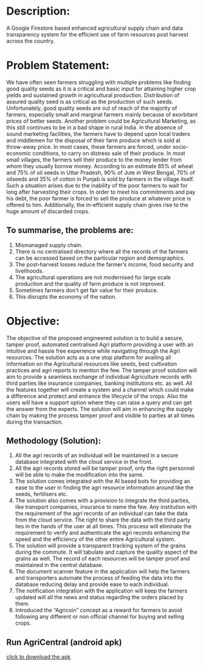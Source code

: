 # Description: 

A Google Firestore based enhanced agricultural supply chain and data transparency system for the efficient use of farm resources post harvest across the country.

# Problem Statement: 

We have often seen farmers struggling with multiple problems like finding good quality seeds as it is a critical and basic input for attaining higher crop yields and sustained growth in agricultural production. Distribution of assured quality seed is as critical as the production of such seeds. Unfortunately, good quality seeds are out of reach of the majority of farmers, especially small and marginal farmers mainly because of exorbitant prices of better seeds. Another problem could be Agricultural Marketing, as this still continues to be in a bad shape in rural India. In the absence of sound marketing facilities, the farmers have to depend upon local traders and middlemen for the disposal of their farm produce which is sold at throw-away price. In most cases, these farmers are forced, under socio-economic conditions, to carry on distress sale of their produce. In most small villages, the farmers sell their produce to the money lender from whom they usually borrow money. According to an estimate 85% of wheat and 75% of oil seeds in Uttar Pradesh, 90% of Jute in West Bengal, 70% of oilseeds and 35% of cotton in Punjab is sold by farmers in the village itself. Such a situation arises due to the inability of the poor farmers to wait for long after harvesting their crops. In order to meet his commitments and pay his debt, the poor farmer is forced to sell the produce at whatever price is offered to him. Additionally, the in-efficient supply chain gives rise to the huge amount of discarded crops.

## To summarise, the problems are:

1. Mismanaged supply chain.
2. There is no centralised directory where all the records of the farmers can be accessed based on the particular region and demographics.
3. The post-harvest losses reduce the farmer’s income, food security and livelihoods.
4. The agricultural operations are not modernised for large scale production and the quality of farm produce is not improved.
5. Sometimes farmers don't get fair value for their produce.
6. This disrupts the economy of the nation.

# Objective: 

The objective of the proposed engineered solution is to build a secure, tamper proof, automated centralised Agri platform providing a user with an intuitive and hassle free experience while navigating through the Agri resources. The solution acts as a one stop platform for availing all information on the Agricultural resources like seeds, best cultivation practices and agri reports to mention the few. The tamper proof solution will aim to provide a seamless exchange of individual Agriculture records with third parties like insurance companies, banking institutions etc. as well. All the features together will create a system and a channel which could make a difference and protect and enhance the lifecycle of the crops. Also the users will have a support option where they can raise a query and can get the answer from the experts. The solution will aim in enhancing the supply chain by making the process tamper proof and visible to parties at all times during the transaction.

## Methodology (Solution): 
1. All the agri records of an individual will be maintained in a secure database integrated with the cloud service in the front.
2. All the agri records stored will be tamper proof, only the right personnel will be able to make the modification into the same.
3. The solution comes integrated with the AI based bots for providing an ease to the user in finding the agri resource information around like the seeds, fertilisers etc.
4. The solution also comes with a provision to integrate the third parties, like transport companies, insurance to name the few. Any institution with the requirement of the agri records of an individual can take the data from the cloud service. The right to share the data with the third party lies in the hands of the user at all times. This process will eliminate the requirement to verify and authenticate the agri records enhancing the speed and the efficiency of the other entire Agricultural system.
5. The solution will provide a transparent tracking system of the grains during the commute. It will tabulate and capture the quality aspect of the grains as well. The record of each resources will be tamper proof and maintained in the central database.
6. The document scanner feature in the application will help the farmers and transporters automate the process of feeding the data into the database reducing delay and provide ease to each individual.
7. The notification integration with the application will keep the farmers updated will all the news and status regarding the orders placed by them.
8. Introduced the “Agricoin” concept as a reward for farmers to avoid following any different or non official channel for buying and selling crops.

## Run AgriCentral (android apk)
[click to download the apk](https://github.com/ChiragSinhal-1/agricentral/raw/chirag/AgriCentral%20APK/app-release.apk)

